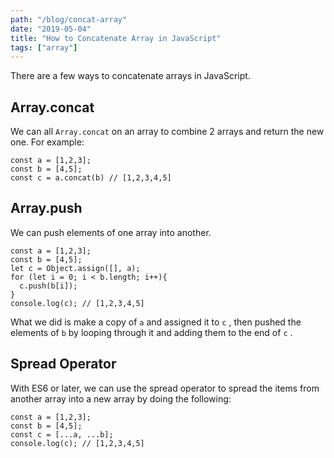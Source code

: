 ```yaml
---
path: "/blog/concat-array"
date: "2019-05-04"
title: "How to Concatenate Array in JavaScript"
tags: ["array"]
---
```

There are a few ways to concatenate arrays in JavaScript.
## Array.concat
We can all `Array.concat` on an array to combine 2 arrays and return the new one. For example:
```
const a = [1,2,3];
const b = [4,5];
const c = a.concat(b) // [1,2,3,4,5]
```
## Array.push
We can push elements of one array into another.
```
const a = [1,2,3];
const b = [4,5];
let c = Object.assign([], a);
for (let i = 0; i < b.length; i++){
  c.push(b[i]);
}
console.log(c); // [1,2,3,4,5]
```
What we did is make a copy of `a` and assigned it to `c` , then pushed the elements of `b` by looping through it and adding them to the end of `c` .
## Spread Operator
With ES6 or later, we can use the spread operator to spread the items from another array into a new array by doing the following:
```
const a = [1,2,3];
const b = [4,5];
const c = [...a, ...b];
console.log(c); // [1,2,3,4,5]
```
![]()